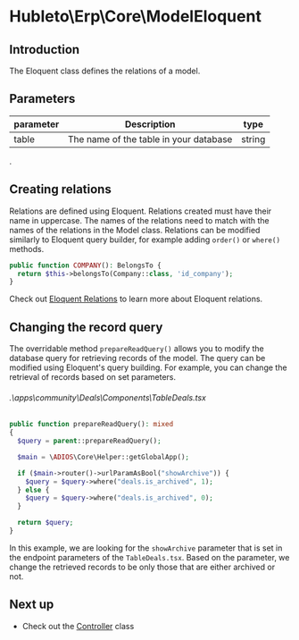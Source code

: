 # Hubleto\Erp\Core\ModelEloquent

## Introduction

The Eloquent class defines the relations of a model.

## Parameters

| parameter | Description                            | type   |
| --------- | -------------------------------------- | ------ |
| table     | The name of the table in your database | string |

.

## Creating relations

Relations are defined using Eloquent. Relations created must have their name in uppercase. The names of the relations need to match with the names of the relations in the Model class. Relations can be modified similarly to Eloquent query builder, for example adding `order()` or `where()` methods.

```php
public function COMPANY(): BelongsTo {
  return $this->belongsTo(Company::class, 'id_company');
}
```

Check out [Eloquent Relations](https://laravel.com/docs/11.x/eloquent-relationships) to learn more about Eloquent relations.

## Changing the record query

The overridable method `prepareReadQuery()` allows you to modify the database query for retrieving records of the model. The query can be modified using Eloquent's query building. For example, you can change the retrieval of records based on set parameters.

###### .\apps\community\Deals\Components\TableDeals.tsx

```php
public function prepareReadQuery(): mixed
{
  $query = parent::prepareReadQuery();

  $main = \ADIOS\Core\Helper::getGlobalApp();

  if ($main->router()->urlParamAsBool("showArchive")) {
    $query = $query->where("deals.is_archived", 1);
  } else {
    $query = $query->where("deals.is_archived", 0);
  }

  return $query;
}
```

In this example, we are looking for the `showArchive` parameter that is set in the endpoint parameters of the `TableDeals.tsx`. Based on the parameter, we change the retrieved records to be only those that are either archived or not.

## Next up

- Check out the [Controller](controller) class
